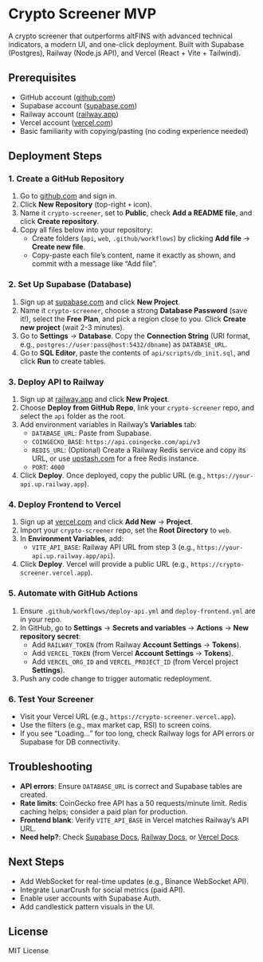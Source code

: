 # Crypto Screener MVP

A crypto screener that outperforms altFINS with advanced technical indicators, a modern UI, and one-click deployment. Built with Supabase (Postgres), Railway (Node.js API), and Vercel (React + Vite + Tailwind).

## Prerequisites

- GitHub account ([github.com](https://github.com))
- Supabase account ([supabase.com](https://supabase.com))
- Railway account ([railway.app](https://railway.app))
- Vercel account ([vercel.com](https://vercel.com))
- Basic familiarity with copying/pasting (no coding experience needed)

## Deployment Steps

### 1. Create a GitHub Repository

1. Go to [github.com](https://github.com) and sign in.
2. Click **New Repository** (top-right `+` icon).
3. Name it `crypto-screener`, set to **Public**, check **Add a README file**, and click **Create repository**.
4. Copy all files below into your repository:
   - Create folders (`api`, `web`, `.github/workflows`) by clicking **Add file** → **Create new file**.
   - Copy-paste each file’s content, name it exactly as shown, and commit with a message like “Add file”.

### 2. Set Up Supabase (Database)

1. Sign up at [supabase.com](https://supabase.com) and click **New Project**.
2. Name it `crypto-screener`, choose a strong **Database Password** (save it!), select the **Free Plan**, and pick a region close to you. Click **Create new project** (wait 2-3 minutes).
3. Go to **Settings** → **Database**. Copy the **Connection String** (URI format, e.g., `postgres://user:pass@host:5432/dbname`) as `DATABASE_URL`.
4. Go to **SQL Editor**, paste the contents of `api/scripts/db_init.sql`, and click **Run** to create tables.

### 3. Deploy API to Railway

1. Sign up at [railway.app](https://railway.app) and click **New Project**.
2. Choose **Deploy from GitHub Repo**, link your `crypto-screener` repo, and select the `api` folder as the root.
3. Add environment variables in Railway’s **Variables** tab:
   - `DATABASE_URL`: Paste from Supabase.
   - `COINGECKO_BASE`: `https://api.coingecko.com/api/v3`
   - `REDIS_URL`: (Optional) Create a Railway Redis service and copy its URL, or use [upstash.com](https://upstash.com) for a free Redis instance.
   - `PORT`: `4000`
4. Click **Deploy**. Once deployed, copy the public URL (e.g., `https://your-api.up.railway.app`).

### 4. Deploy Frontend to Vercel

1. Sign up at [vercel.com](https://vercel.com) and click **Add New** → **Project**.
2. Import your `crypto-screener` repo, set the **Root Directory** to `web`.
3. In **Environment Variables**, add:
   - `VITE_API_BASE`: Railway API URL from step 3 (e.g., `https://your-api.up.railway.app/api`).
4. Click **Deploy**. Vercel will provide a public URL (e.g., `https://crypto-screener.vercel.app`).

### 5. Automate with GitHub Actions

1. Ensure `.github/workflows/deploy-api.yml` and `deploy-frontend.yml` are in your repo.
2. In GitHub, go to **Settings** → **Secrets and variables** → **Actions** → **New repository secret**:
   - Add `RAILWAY_TOKEN` (from Railway **Account Settings** → **Tokens**).
   - Add `VERCEL_TOKEN` (from Vercel **Account Settings** → **Tokens**).
   - Add `VERCEL_ORG_ID` and `VERCEL_PROJECT_ID` (from Vercel project **Settings**).
3. Push any code change to trigger automatic redeployment.

### 6. Test Your Screener

- Visit your Vercel URL (e.g., `https://crypto-screener.vercel.app`).
- Use the filters (e.g., max market cap, RSI) to screen coins.
- If you see “Loading…” for too long, check Railway logs for API errors or Supabase for DB connectivity.

## Troubleshooting

- **API errors**: Ensure `DATABASE_URL` is correct and Supabase tables are created.
- **Rate limits**: CoinGecko free API has a 50 requests/minute limit. Redis caching helps; consider a paid plan for production.
- **Frontend blank**: Verify `VITE_API_BASE` in Vercel matches Railway’s API URL.
- **Need help?**: Check [Supabase Docs](https://supabase.com/docs), [Railway Docs](https://docs.railway.app), or [Vercel Docs](https://vercel.com/docs).

## Next Steps

- Add WebSocket for real-time updates (e.g., Binance WebSocket API).
- Integrate LunarCrush for social metrics (paid API).
- Enable user accounts with Supabase Auth.
- Add candlestick pattern visuals in the UI.

## License

MIT License
